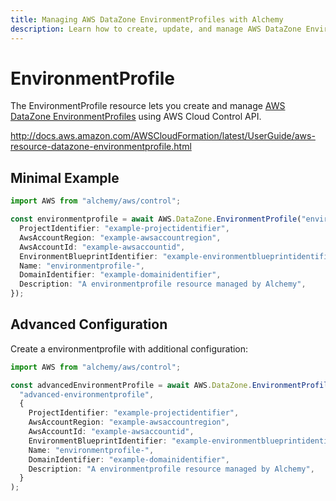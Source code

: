```yaml
---
title: Managing AWS DataZone EnvironmentProfiles with Alchemy
description: Learn how to create, update, and manage AWS DataZone EnvironmentProfiles using Alchemy Cloud Control.
---
```


# EnvironmentProfile

The EnvironmentProfile resource lets you create and manage [AWS DataZone EnvironmentProfiles](https://docs.aws.amazon.com/datazone/latest/userguide/) using AWS Cloud Control API.

http://docs.aws.amazon.com/AWSCloudFormation/latest/UserGuide/aws-resource-datazone-environmentprofile.html

## Minimal Example

```ts
import AWS from "alchemy/aws/control";

const environmentprofile = await AWS.DataZone.EnvironmentProfile("environmentprofile-example", {
  ProjectIdentifier: "example-projectidentifier",
  AwsAccountRegion: "example-awsaccountregion",
  AwsAccountId: "example-awsaccountid",
  EnvironmentBlueprintIdentifier: "example-environmentblueprintidentifier",
  Name: "environmentprofile-",
  DomainIdentifier: "example-domainidentifier",
  Description: "A environmentprofile resource managed by Alchemy",
});
```

## Advanced Configuration

Create a environmentprofile with additional configuration:

```ts
import AWS from "alchemy/aws/control";

const advancedEnvironmentProfile = await AWS.DataZone.EnvironmentProfile(
  "advanced-environmentprofile",
  {
    ProjectIdentifier: "example-projectidentifier",
    AwsAccountRegion: "example-awsaccountregion",
    AwsAccountId: "example-awsaccountid",
    EnvironmentBlueprintIdentifier: "example-environmentblueprintidentifier",
    Name: "environmentprofile-",
    DomainIdentifier: "example-domainidentifier",
    Description: "A environmentprofile resource managed by Alchemy",
  }
);
```

